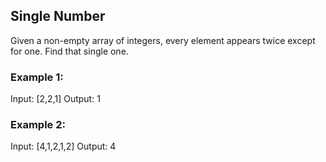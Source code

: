 ## Single Number

Given a non-empty array of integers, every element appears twice except for one. Find that single one.


### Example 1:

Input: [2,2,1]
Output: 1

### Example 2:

Input: [4,1,2,1,2]
Output: 4
